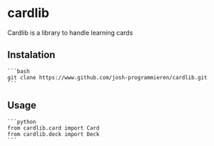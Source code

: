 # cardlib
 Cardlib is a library to handle learning cards
 ## Instalation
    ```bash
    git clone https://www.github.com/josh-programmieren/cardlib.git
    ```
   ## Usage
    ```python
    from cardlib.card import Card
    from cardlib.deck import Deck
    ```